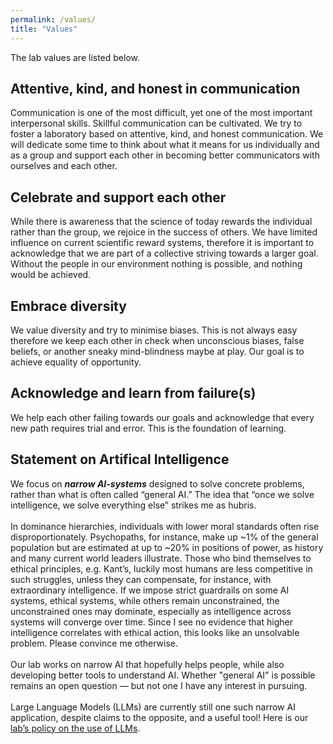 ```yaml
---
permalink: /values/
title: "Values"
---
```


The lab values are listed below.

## Attentive, kind, and honest in communication

Communication is one of the most difficult, yet one of the most important interpersonal skills. Skillful communication can be cultivated. We try to foster a laboratory based on attentive, kind, and honest communication. We will dedicate some time to think about what it means for us individually and as a group and support each other in becoming better communicators with ourselves and each other.

## Celebrate and support each other 

While there is awareness that the science of today rewards the individual rather than the group, we rejoice in the success of others. We have limited influence on current scientific reward systems, therefore it is important to acknowledge that we are part of a collective striving towards a larger goal. Without the people in our environment nothing is possible, and nothing would be achieved.

## Embrace diversity

We value diversity and try to minimise biases. This is not always easy therefore we keep each other in check when unconscious biases, false beliefs, or another sneaky mind-blindness maybe at play. Our goal is to achieve equality of opportunity.

## Acknowledge and learn from failure(s)

We help each other failing towards our goals and acknowledge that every new path requires trial and error. This is the foundation of learning.

## Statement on Artifical Intelligence 

We focus on ***narrow AI-systems*** designed to solve concrete problems, rather than what is often called “general AI.” The idea that “once we solve intelligence, we solve everything else” strikes me as hubris.
<br>
<br>
In dominance hierarchies, individuals with lower moral standards often rise disproportionately. Psychopaths, for instance, make up ~1% of the general population but are estimated at up to ~20% in positions of power, as history and many current world leaders illustrate. Those who bind themselves to ethical principles, e.g. Kant’s, luckily most humans are less competitive in such struggles, unless they can compensate, for instance, with extraordinary intelligence. If we impose strict guardrails on some AI systems, ethical systems, while others remain unconstrained, the unconstrained ones may dominate, especially as intelligence across systems will converge over time. Since I see no evidence that higher intelligence correlates with ethical action, this looks like an unsolvable problem. Please convince me otherwise.
<br>
<br>
Our lab works on narrow AI that hopefully helps people, while also developing better tools to understand AI. Whether "general AI" is possible remains an open question — but not one I have any interest in pursuing.
<br>
<br>
Large Language Models (LLMs) are currently still one such narrow AI application, despite claims to the opposite, and a useful tool! Here is our [lab’s policy on the use of LLMs](https://mhm-lab.github.io/use_LLMs/).
